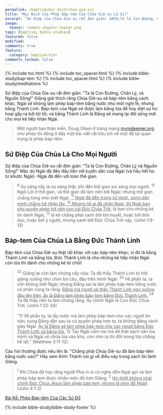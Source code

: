 ```yaml
---
permalink: /baptism/muc-dich/chua-gie-su/
title: "Mục Đích Của Phép Báp-têm Của Chúa Giê-su Là Gì?"
excerpt: "Sứ điệp của Chúa Gie-su rất đơn giản: &#34;Ta là Con Đường, Chân Lý, và Nguồn Sống!&#34; Giăng giải thích rằng Chúa Giê-su sẽ báp-têm bằng cách khác. Ngài sẽ không làm phép báp-têm bằng nước như một nghi lễ, nhưng bằng Thánh Linh. Báp-tem của Ngài sẽ được làm bằng lửa để hủy diệt sự hư hoại gẩy ra bởi tội lỗi; và bằng Thánh Linh là Đấng sẽ mang lại đời sống mới cho mọi kẻ tiếp nhận Ngài."
image: 
  teaser: romans-chapter-teaser.png
tags: [baptism, bible-studies]
featured: false
modified:
comments: true
feature:
  category: baptism-Viet
comments_locked: false
---
```


{% include toc.html %}
{% include toc_spacer.html %}
{% include bible-study/bap-tem %}
{% include toc_spacer.html %}
{% include bible-study/meditations %}

Sứ điệp của Chúa Gie-su rất đơn giản: \"Ta là Con Đường, Chân Lý, và Nguồn Sống!\" Giăng giải thích rằng Chúa Giê-su sẽ báp-têm bằng cách khác. Ngài sẽ không làm phép báp-têm bằng nước như một nghi lễ, nhưng bằng Thánh Linh. Báp-tem của Ngài sẽ được làm bằng lửa để hủy diệt sự hư hoại gẩy ra bởi tội lỗi; và bằng Thánh Linh là Đấng sẽ mang lại đời sống mới cho mọi kẻ tiếp nhận Ngài.

> Một người bạn thân mến, Doug Olsen ở trang mạng <a href="http://myredeemer.org">myredeemer.org</a>, cho phép tôi đăng ở đây một bài viết rất hữu ích về một đề tài quan trọng là phép báp-têm.

## Sứ Điệp Của Chúa Là Cho Mọi Người

Sứ điệp của Chúa Giê-su rất đơn giản: "Ta là Con Đường, Chân Lý và Nguồn Sống!" Mặc dù Ngài đã đến đầu tiên với tuyển dân của Ngài (và hầu hết họ từ khước Ngài) -Ngài đã đến với toàn thế gian.

>  <sup>9</sup> Sự sáng nầy là sự sáng thật, khi đến thế gian soi sáng mọi người. <sup>10</sup> Ngôi Lời ở thế gian, và thế gian đã làm nên bởi Ngài; nhưng thế gian chẳng từng nhìn biết Ngài. <u><sup>11</sup> Ngài đã đến trong xứ mình, song dân mình chẳng hề nhận lấy. <sup>12</sup> Nhưng hễ ai đã nhận Ngài, thì Ngài ban cho quyền phép trở nên con cái Ðức Chúa Trời</u>, là ban cho những kẻ tin danh Ngài, <sup>13</sup> là kẻ chẳng phải sanh bởi khí huyết, hoặc bởi tình dục, hoặc bởi ý người, nhưng sanh bởi Ðức Chúa Trời vậy. (John 1:9-13)

## Báp-tem Của Chúa Là Bằng Đức Thánh Linh

Báp-têm của Chúa Giê-su thật rất khác với các báp-têm khác; vì đó là bằng Thánh Linh và bằng lửa. Đức Thánh Linh là cho những kẻ tiếp nhận Ngài còn lửa thì dành cho những kẻ từ chối!

>  <sup>32</sup> Giăng lại còn làm chứng nầy nữa: Ta đã thấy Thánh Linh từ trời giáng xuống như chim bò câu, đậu trên mình Ngài. <sup>33</sup> Về phần ta, ta vốn không biết Ngài; nhưng Ðấng sai ta làm phép báp-tem bằng nước có phán cùng ta rằng: <u>Ðấng mà ngươi sẽ thấy Thánh Linh ngự xuống đậu lên trên, ấy là Ðấng làm phép báp-tem bằng Ðức Thánh Linh.</u> <sup>34</sup> Ta đã thấy nên ta làm chứng rằng: Ấy chính Ngài là Con Ðức Chúa Trời. (John 1:32-34)
<br /><br />
"11 Về phần ta, ta lấy nước mà làm phép báp-tem cho các ngươi ăn năn; song Ðấng đến sau ta có quyền phép hơn ta, ta không đáng xách giày Ngài. <u>Ấy là Ðấng sẽ làm phép báp-tem cho các ngươi bằng Ðức Thánh Linh và bằng lửa.</u> 12 Tay Ngài cầm nia mà dê thật sạch sân lúa mình và Ngài sẽ chứa lúa vào kho, còn rơm rạ thì đốt trong lửa chẳng hề tắt." (Matthew 3:11-12)

Câu hỏi thường được nêu lên là: "Chẳng phải Chúa Giê-su đã làm báp-têm bằng nước sao?" Hãy xem Kinh Thánh nói gì về điều này trong sách tin lành Giăng.

> <sup>1</sup> Khi Chúa đã hay rằng người Pha-ri-si có nghe đồn Ngài gọi và làm phép báp tem được nhiều môn đồ hơn Giăng, <sup>2</sup> <u>(kỳ thiệt không phải chính Ðức Chúa Jêsus làm phép báp tem, nhưng là môn đồ Ngài)</u> (John 4:1-2)

<a href="{{ site.url }}/baptism/muc-dich/su-do/">Bài Kế: Phép Báp-têm Của Các Sứ Đồ</a>

{% include bible-study/bible-study-footer %}
